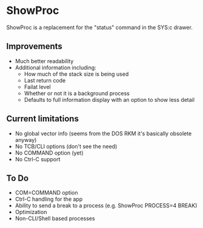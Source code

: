 # ShowProc

ShowProc is a replacement for the "status" command in the SYS:c drawer.

## Improvements
* Much better readability
* Additional information including:
  * How much of the stack size is being used
  * Last return code
  * Failat level
  * Whether or not it is a background process
  * Defaults to full information display with an option to show less detail

## Current limitations
* No global vector info (seems from the DOS RKM it's basically obsolete anyway)
* No TCB/CLI options (don't see the need)
* No COMMAND option (yet)
* No Ctrl-C support

## To Do
* COM=COMMAND option
* Ctrl-C handling for the app
* Ability to send a break to a process (e.g. ShowProc PROCESS=4 BREAK)
* Optimization
* Non-CLI/Shell based processes
